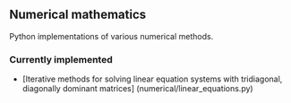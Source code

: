 ## Numerical mathematics
Python implementations of various numerical methods.

### Currently implemented
* [Iterative methods for solving linear equation systems with tridiagonal, diagonally dominant matrices] (numerical/linear_equations.py)
